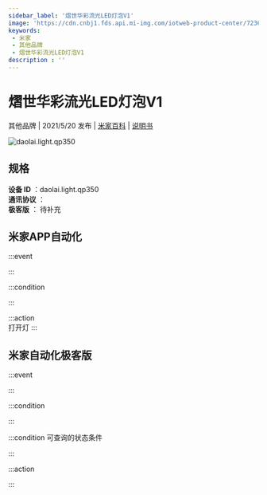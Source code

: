 ```yaml
---
sidebar_label: '熠世华彩流光LED灯泡V1'
image: 'https://cdn.cnbj1.fds.api.mi-img.com/iotweb-product-center/7236ecf4fc5c9cdab64cb7950eefad6c_168-彩色.png?GalaxyAccessKeyId=AKVGLQWBOVIRQ3XLEW&Expires=9223372036854775807&Signature=gK2tADhd4MitsnQxwYz7sVLjvZo='
keywords: 
 - 米家
 - 其他品牌
 - 熠世华彩流光LED灯泡V1
description : ''
---
```

# 熠世华彩流光LED灯泡V1

其他品牌 | 2021/5/20 发布 | [米家百科](https://home.mi.com/webapp/content/baike/product/index.html?model=daolai.light.qp350) | [说明书](https://home.mi.com/views/introduction.html?model=daolai.light.qp350&region=cn)

![daolai.light.qp350](https://cdn.cnbj1.fds.api.mi-img.com/iotweb-product-center/7236ecf4fc5c9cdab64cb7950eefad6c_168-彩色.png?GalaxyAccessKeyId=AKVGLQWBOVIRQ3XLEW&Expires=9223372036854775807&Signature=gK2tADhd4MitsnQxwYz7sVLjvZo=)

## 规格  
> 
**设备 ID** ：daolai.light.qp350  
**通讯协议** ：  
**极客版**  ： 待补充 


## 米家APP自动化  

:::event  

:::

:::condition  

:::

:::action   
打开灯
:::

## 米家自动化极客版  

:::event  

:::

:::condition  

:::

:::condition 可查询的状态条件  

:::

:::action  

:::

        
